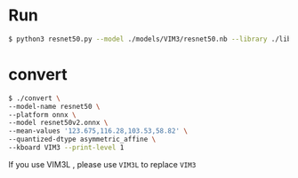 # Run

```sh
$ python3 resnet50.py --model ./models/VIM3/resnet50.nb --library ./libs/libnn_resnet50.so --picture ./data/goldfish_224x224.jpg --level 0
```

# convert

```sh
$ ./convert \
--model-name resnet50 \
--platform onnx \
--model resnet50v2.onnx \
--mean-values '123.675,116.28,103.53,58.82' \
--quantized-dtype asymmetric_affine \
--kboard VIM3 --print-level 1
```

If you use VIM3L , please use `VIM3L` to replace `VIM3`

